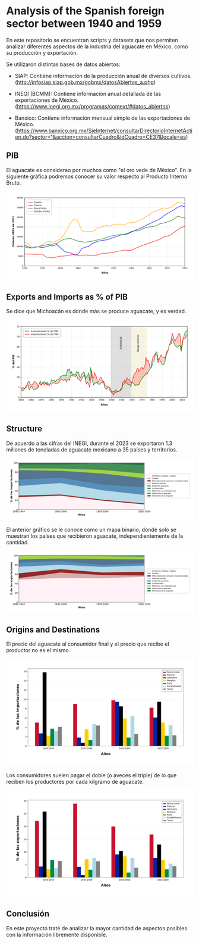 # Analysis of the Spanish foreign sector between 1940 and 1959

En este repositorio se encuentran scripts y datasets que nos permiten analizar diferentes aspectos de la industria del aguacate en México, como su producción y exportación.

Se utilizaron distintas bases de datos abiertos:

* SIAP: Contiene información de la producción anual de diversos cultivos. (http://infosiap.siap.gob.mx/gobmx/datosAbiertos_a.php)

* INEGI (BCMM): Contiene información anual detallada de las exportaciones de México. (https://www.inegi.org.mx/programas/comext/#datos_abiertos)

* Banxico: Contiene información mensual simple de las exportaciones de México. (https://www.banxico.org.mx/SieInternet/consultarDirectorioInternetAction.do?sector=1&accion=consultarCuadro&idCuadro=CE37&locale=es)


## PIB

El aguacate es considerao por muchos como "el oro vede de México". En la siguiente gráfica podremos conocer su valor respecto al Producto Interno Bruto.

![PIB](Visuals/PIB_Spain_UnitedStates_GreatBritain_France.png)


## Exports and Imports as % of PIB

Se dice que Michoacán es donde más se produce aguacate, y es verdad.

![%PIB](Visuals/Exports_Imports_as_%_of_PIB.png)


## Structure

De acuerdo a las cifras del INEGI, durante el 2023 se exportaron 1.3 millones de toneladas de aguacate mexicano a 35 países y territorios.

![Imports Structure](Visuals/Imports_Structure.png)

El anterior gráfico se le conoce como un mapa binario, donde solo se muestran los países que recibieron aguacate, independientemente de la cantidad.

![Exports Structure](Visuals/Exports_Structure.png)


## Origins and Destinations

El precio del aguacate al consumidor final y el precio que recibe el productor no es el mismo.

![Main Origins](Visuals/Main_Origins_Spanish_Imports.png)

Los consumidores suelen pagar el doble (o aveces el triple) de lo que reciben los productores por cada kilgramo de aguacate.

![Main Destinations](Visuals/Main_Destinations_Spanish_Exports.png)


## Conclusión

En este proyecto traté de analizar la mayor cantidad de aspectos posibles con la información libremente disponible.
